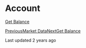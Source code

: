 # Account

[Get Balance](https://pionex-doc.gitbook.io/apidocs/restful/account/get-balance)

[PreviousMarket Data](https://pionex-doc.gitbook.io/apidocs/restful/common/market-data)[NextGet Balance](https://pionex-doc.gitbook.io/apidocs/restful/account/get-balance)

Last updated 2 years ago
